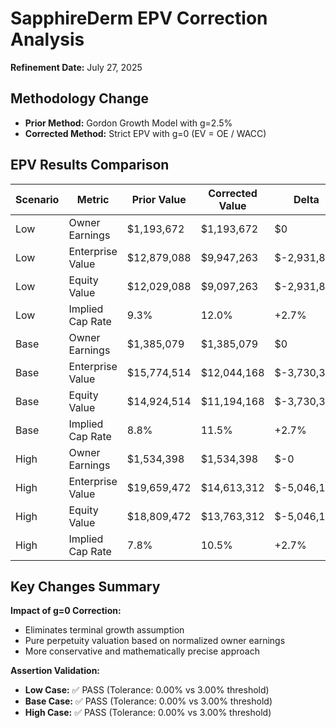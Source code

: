 # SapphireDerm EPV Correction Analysis

**Refinement Date:** July 27, 2025

## Methodology Change
- **Prior Method:** Gordon Growth Model with g=2.5%
- **Corrected Method:** Strict EPV with g=0 (EV = OE / WACC)

## EPV Results Comparison

| Scenario | Metric | Prior Value | Corrected Value | Delta | Delta % |
|----------|--------|-------------|-----------------|-------|---------|
| Low | Owner Earnings | $1,193,672 | $1,193,672 | $0 | 0.0% |
| Low | Enterprise Value | $12,879,088 | $9,947,263 | $-2,931,825 | -22.8% |
| Low | Equity Value | $12,029,088 | $9,097,263 | $-2,931,825 | -24.4% |
| Low | Implied Cap Rate | 9.3% | 12.0% | +2.7% | - |
| Base | Owner Earnings | $1,385,079 | $1,385,079 | $0 | 0.0% |
| Base | Enterprise Value | $15,774,514 | $12,044,168 | $-3,730,346 | -23.6% |
| Base | Equity Value | $14,924,514 | $11,194,168 | $-3,730,346 | -25.0% |
| Base | Implied Cap Rate | 8.8% | 11.5% | +2.7% | - |
| High | Owner Earnings | $1,534,398 | $1,534,398 | $-0 | -0.0% |
| High | Enterprise Value | $19,659,472 | $14,613,312 | $-5,046,159 | -25.7% |
| High | Equity Value | $18,809,472 | $13,763,312 | $-5,046,159 | -26.8% |
| High | Implied Cap Rate | 7.8% | 10.5% | +2.7% | - |

## Key Changes Summary

**Impact of g=0 Correction:**
- Eliminates terminal growth assumption
- Pure perpetuity valuation based on normalized owner earnings
- More conservative and mathematically precise approach

**Assertion Validation:**
- **Low Case:** ✅ PASS (Tolerance: 0.00% vs 3.00% threshold)
- **Base Case:** ✅ PASS (Tolerance: 0.00% vs 3.00% threshold)
- **High Case:** ✅ PASS (Tolerance: 0.00% vs 3.00% threshold)
